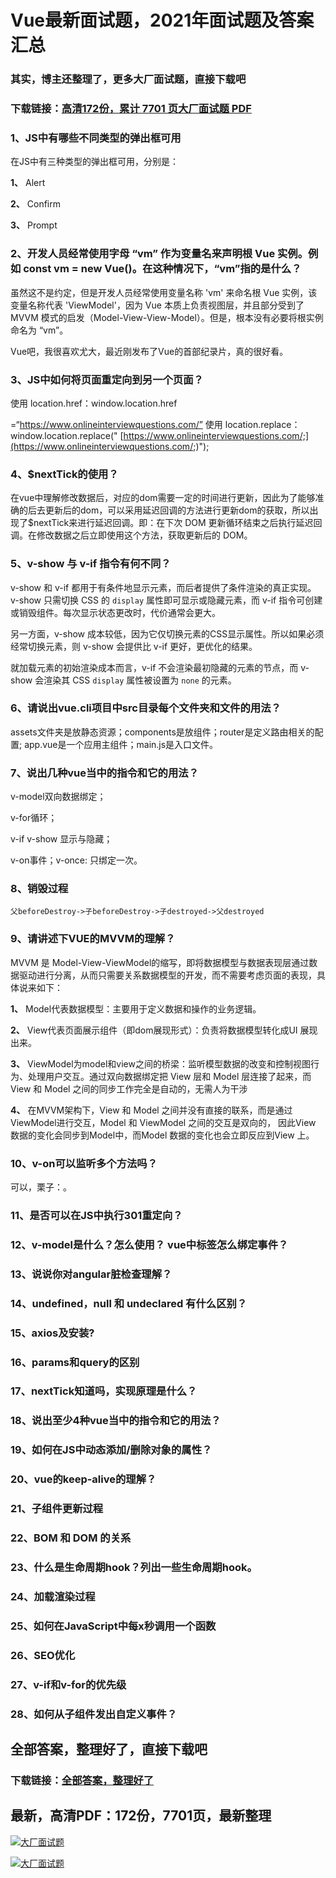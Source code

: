 # Vue最新面试题，2021年面试题及答案汇总

### 其实，博主还整理了，更多大厂面试题，直接下载吧

### 下载链接：[高清172份，累计 7701 页大厂面试题  PDF](https://github.com/souyunku/DevBooks/blob/master/docs/index.md)



### 1、JS中有哪些不同类型的弹出框可用

在JS中有三种类型的弹出框可用，分别是：

**1、** Alert

**2、** Confirm

**3、** Prompt


### 2、开发人员经常使用字母 “vm” 作为变量名来声明根 Vue 实例。例如 const vm = new Vue()。在这种情况下，“vm”指的是什么？

虽然这不是约定，但是开发人员经常使用变量名称 'vm' 来命名根 Vue 实例，该变量名称代表 'ViewModel'，因为 Vue 本质上负责视图层，并且部分受到了 MVVM 模式的启发（Model-View-View-Model）。但是，根本没有必要将根实例命名为 “vm”。


Vue吧，我很喜欢尤大，最近刚发布了Vue的首部纪录片，真的很好看。


### 3、JS中如何将页面重定向到另一个页面？

使用 location.href：window.location.href

=“https://www.onlineinterviewquestions.com/” 使用 location.replace： window.location.replace(" [https://www.onlineinterviewquestions.com/;](https://www.onlineinterviewquestions.com/;)");


### 4、$nextTick的使用？

在vue中理解修改数据后，对应的dom需要一定的时间进行更新，因此为了能够准确的后去更新后的dom，可以采用延迟回调的方法进行更新dom的获取，所以出现了$nextTick来进行延迟回调。即：在下次 DOM 更新循环结束之后执行延迟回调。在修改数据之后立即使用这个方法，获取更新后的 DOM。


### 5、v-show 与 v-if 指令有何不同？

v-show 和 v-if 都用于有条件地显示元素，而后者提供了条件渲染的真正实现。 v-show 只需切换 CSS 的 `display` 属性即可显示或隐藏元素，而 v-if 指令可创建或销毁组件。每次显示状态更改时，代价通常会更大。

另一方面，v-show 成本较低，因为它仅切换元素的CSS显示属性。所以如果必须经常切换元素，则 v-show 会提供比 v-if 更好，更优化的结果。

就加载元素的初始渲染成本而言，v-if 不会渲染最初隐藏的元素的节点，而 v-show 会渲染其 CSS `display` 属性被设置为 `none` 的元素。


### 6、请说出vue.cli项目中src目录每个文件夹和文件的用法？

assets文件夹是放静态资源；components是放组件；router是定义路由相关的配置; app.vue是一个应用主组件；main.js是入口文件。


### 7、说出几种vue当中的指令和它的用法？

v-model双向数据绑定；

v-for循环；

v-if v-show 显示与隐藏；

v-on事件；v-once: 只绑定一次。


### 8、销毁过程

`父beforeDestroy->子beforeDestroy->子destroyed->父destroyed`


### 9、请讲述下VUE的MVVM的理解？

MVVM 是 Model-View-ViewModel的缩写，即将数据模型与数据表现层通过数据驱动进行分离，从而只需要关系数据模型的开发，而不需要考虑页面的表现，具体说来如下：

**1、** Model代表数据模型：主要用于定义数据和操作的业务逻辑。

**2、** View代表页面展示组件（即dom展现形式）：负责将数据模型转化成UI 展现出来。

**3、** ViewModel为model和view之间的桥梁：监听模型数据的改变和控制视图行为、处理用户交互。通过双向数据绑定把 View 层和 Model 层连接了起来，而View 和 Model 之间的同步工作完全是自动的，无需人为干涉

**4、** 在MVVM架构下，View 和 Model 之间并没有直接的联系，而是通过ViewModel进行交互，Model 和 ViewModel 之间的交互是双向的， 因此View 数据的变化会同步到Model中，而Model 数据的变化也会立即反应到View 上。


### 10、v-on可以监听多个方法吗？

可以，栗子：。


### 11、是否可以在JS中执行301重定向？
### 12、v-model是什么？怎么使用？ vue中标签怎么绑定事件？
### 13、说说你对angular脏检查理解？
### 14、undefined，null 和 undeclared 有什么区别？
### 15、axios及安装?
### 16、params和query的区别
### 17、nextTick知道吗，实现原理是什么？
### 18、说出至少4种vue当中的指令和它的用法？
### 19、如何在JS中动态添加/删除对象的属性？
### 20、vue的keep-alive的理解？
### 21、子组件更新过程
### 22、BOM 和 DOM 的关系
### 23、什么是生命周期hook？列出一些生命周期hook。
### 24、加载渲染过程
### 25、如何在JavaScript中每x秒调用一个函数
### 26、SEO优化
### 27、v-if和v-for的优先级
### 28、如何从子组件发出自定义事件？




## 全部答案，整理好了，直接下载吧

### 下载链接：[全部答案，整理好了](https://www.souyunku.com/wp-content/uploads/weixin/githup-weixin-2.png)




## 最新，高清PDF：172份，7701页，最新整理

[![大厂面试题](https://www.souyunku.com/wp-content/uploads/weixin/mst.png "架构师专栏")](https://www.souyunku.com/wp-content/uploads/weixin/githup-weixin.png "架构师专栏")

[![大厂面试题](https://www.souyunku.com/wp-content/uploads/weixin/githup-weixin.png "架构师专栏")](https://www.souyunku.com/wp-content/uploads/weixin/githup-weixin.png "架构师专栏")
